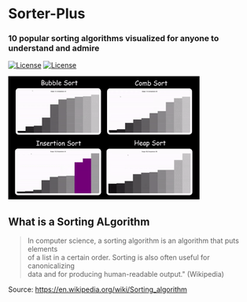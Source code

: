 # Sorter-Plus

### 10 popular sorting algorithms visualized for anyone to understand and admire

[![License](https://img.shields.io/badge/Quick-Preview-brightgreen)](https://repl.it/@IghoiseO/Sorter-Plus)
[![License](http://img.shields.io/:license-mit-blue.svg?style=flat-square)](https://github.com/Iggy-o/Sorter-Plus/blob/v1.0.0/LICENSE)


<img src="assets/images/preview.gif" alt="preview" height = "250px">

## What is a Sorting ALgorithm

> In computer science, a sorting algorithm is an algorithm that puts elements\
of a list in a certain order. Sorting is also often useful for canonicalizing\
data and for producing human-readable output." (Wikipedia)

Source: https://en.wikipedia.org/wiki/Sorting_algorithm

